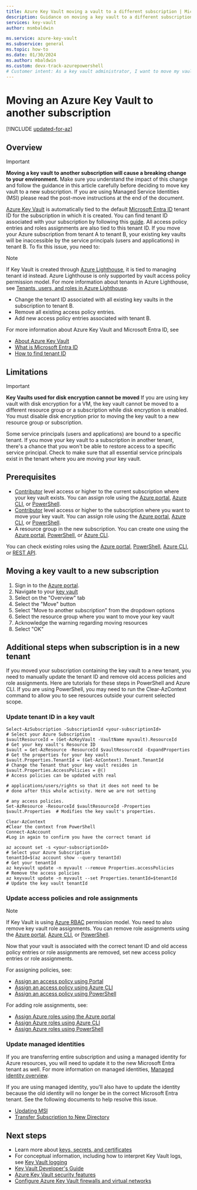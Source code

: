 ```yaml
---
title: Azure Key Vault moving a vault to a different subscription | Microsoft Docs
description: Guidance on moving a key vault to a different subscription.
services: key-vault
author: msmbaldwin

ms.service: azure-key-vault
ms.subservice: general
ms.topic: how-to
ms.date: 01/30/2024
ms.author: mbaldwin 
ms.custom: devx-track-azurepowershell
# Customer intent: As a key vault administrator, I want to move my vault to another subscription.
---
```


# Moving an Azure Key Vault to another subscription

[!INCLUDE [updated-for-az](~/reusable-content/ce-skilling/azure/includes/updated-for-az.md)]

## Overview

> [!IMPORTANT]
> **Moving a key vault to another subscription will cause a breaking change to your environment.**
> Make sure you understand the impact of this change and follow the guidance in this article carefully before deciding to move key vault to a new subscription.
> If you are using Managed Service Identities (MSI) please read the post-move instructions at the end of the document. 

[Azure Key Vault](overview.md) is automatically tied to the default [Microsoft Entra ID](/azure/active-directory/fundamentals/active-directory-whatis) tenant ID for the subscription in which it is created. You can find tenant ID associated with your subscription by following this [guide](/azure/active-directory-b2c/tenant-management-read-tenant-name). All access policy entries and roles assignments are also tied to this tenant ID.  If you move your Azure subscription from tenant A to tenant B, your existing key vaults will be inaccessible by the service principals (users and applications) in tenant B. To fix this issue, you need to:

> [!NOTE]
> If Key Vault is created through [Azure Lighthouse](/azure/lighthouse/overview), it is tied to managing tenant id instead. Azure Lighthouse is only supported by vault access policy permission model.
> For more information about tenants in Azure Lighthouse, see [Tenants, users, and roles in Azure Lighthouse](/azure/lighthouse/concepts/tenants-users-roles).

* Change the tenant ID associated with all existing key vaults in the subscription to tenant B.
* Remove all existing access policy entries.
* Add new access policy entries associated with tenant B.

For more information about Azure Key Vault and Microsoft Entra ID, see
- [About Azure Key Vault](overview.md)
- [What is Microsoft Entra ID](/azure/active-directory/fundamentals/active-directory-whatis)
- [How to find tenant ID](/azure/active-directory-b2c/tenant-management-read-tenant-name)

## Limitations

> [!IMPORTANT]
> **Key Vaults used for disk encryption cannot be moved**
> If you are using key vault with disk encryption for a VM, the key vault cannot be moved to a different resource group or a subscription while disk encryption is enabled. You must disable disk encryption prior to moving the key vault to a new resource group or subscription. 

Some service principals (users and applications) are bound to a specific tenant. If you move your key vault to a subscription in another tenant, there's a chance that you won't be able to restore access to a specific service principal. Check to make sure that all essential service principals exist in the tenant where you are moving your key vault.

## Prerequisites

* [Contributor](/azure/role-based-access-control/built-in-roles#contributor) level access or higher to the current subscription where your key vault exists. You can assign role using the [Azure portal](/azure/role-based-access-control/role-assignments-portal), [Azure CLI](/azure/role-based-access-control/role-assignments-cli), or [PowerShell](/azure/role-based-access-control/role-assignments-powershell).
* [Contributor](/azure/role-based-access-control/built-in-roles#contributor) level access or higher to the subscription where you want to move your key vault. You can assign role using the [Azure portal](/azure/role-based-access-control/role-assignments-portal), [Azure CLI](/azure/role-based-access-control/role-assignments-cli), or [PowerShell](/azure/role-based-access-control/role-assignments-powershell).
* A resource group in the new subscription. You can create one using the [Azure portal](/azure/azure-resource-manager/management/manage-resource-groups-portal), [PowerShell](/azure/azure-resource-manager/management/manage-resource-groups-powershell), or [Azure CLI](/azure/azure-resource-manager/management/manage-resource-groups-cli).

You can check existing roles using the [Azure portal](/azure/role-based-access-control/role-assignments-list-portal), [PowerShell](/azure/role-based-access-control/role-assignments-list-powershell), [Azure CLI](/azure/role-based-access-control/role-assignments-list-cli), or [REST API](/azure/role-based-access-control/role-assignments-list-rest).


## Moving a key vault to a new subscription

1. Sign in to the [Azure portal](https://portal.azure.com).
2. Navigate to your [key vault](overview.md)
3. Select on the "Overview" tab
4. Select the "Move" button
5. Select "Move to another subscription" from the dropdown options
6. Select the resource group where you want to move your key vault
7. Acknowledge the warning regarding moving resources
8. Select "OK"

## Additional steps when subscription is in a new tenant

If you moved your subscription containing the key vault to a new tenant, you need to manually update the tenant ID and remove old access policies and role assignments. Here are tutorials for these steps in PowerShell and Azure CLI. If you are using PowerShell, you may need to run the Clear-AzContext command to allow you to see resources outside your current selected scope. 

### Update tenant ID in a key vault

```azurepowershell
Select-AzSubscription -SubscriptionId <your-subscriptionId>                # Select your Azure Subscription
$vaultResourceId = (Get-AzKeyVault -VaultName myvault).ResourceId          # Get your key vault's Resource ID 
$vault = Get-AzResource -ResourceId $vaultResourceId -ExpandProperties     # Get the properties for your key vault
$vault.Properties.TenantId = (Get-AzContext).Tenant.TenantId               # Change the Tenant that your key vault resides in
$vault.Properties.AccessPolicies = @()                                     # Access policies can be updated with real
                                                                           # applications/users/rights so that it does not need to be                             # done after this whole activity. Here we are not setting 
                                                                           # any access policies. 
Set-AzResource -ResourceId $vaultResourceId -Properties $vault.Properties  # Modifies the key vault's properties.

Clear-AzContext                                                            #Clear the context from PowerShell
Connect-AzAccount                                                          #Log in again to confirm you have the correct tenant id
````

```azurecli
az account set -s <your-subscriptionId>                                    # Select your Azure Subscription
tenantId=$(az account show --query tenantId)                               # Get your tenantId
az keyvault update -n myvault --remove Properties.accessPolicies           # Remove the access policies
az keyvault update -n myvault --set Properties.tenantId=$tenantId          # Update the key vault tenantId
```
### Update access policies and role assignments

> [!NOTE]
> If Key Vault is using [Azure RBAC](/azure/role-based-access-control/overview) permission model. You need to also remove key vault role assignments. You can remove role assignments using the [Azure portal](/azure/role-based-access-control/role-assignments-portal), [Azure CLI](/azure/role-based-access-control/role-assignments-cli), or [PowerShell](/azure/role-based-access-control/role-assignments-powershell). 

Now that your vault is associated with the correct tenant ID and old access policy entries or role assignments are removed, set new access policy entries or role assignments.

For assigning policies, see:
- [Assign an access policy using Portal](assign-access-policy-portal.md)
- [Assign an access policy using Azure CLI](assign-access-policy-cli.md)
- [Assign an access policy using PowerShell](assign-access-policy-powershell.md)

For adding role assignments, see:
- [Assign Azure roles using the Azure portal](/azure/role-based-access-control/role-assignments-portal)
- [Assign Azure roles using Azure CLI](/azure/role-based-access-control/role-assignments-cli)
- [Assign Azure roles using PowerShell](/azure/role-based-access-control/role-assignments-powershell)


### Update managed identities

If you are transferring entire subscription and using a managed identity for Azure resources, you will need to update it to the new Microsoft Entra tenant as well. For more information on managed identities, [Managed identity overview](/azure/active-directory/managed-identities-azure-resources/overview).

If you are using managed identity, you'll also have to update the identity because the old identity will no longer be in the correct Microsoft Entra tenant. See the following documents to help resolve this issue. 

* [Updating MSI](/azure/active-directory/managed-identities-azure-resources/known-issues#transferring-a-subscription-between-azure-ad-directories)
* [Transfer Subscription to New Directory](/azure/role-based-access-control/transfer-subscription)

## Next steps

- Learn more about [keys, secrets, and certificates](about-keys-secrets-certificates.md)
- For conceptual information, including how to interpret Key Vault logs, see [Key Vault logging](logging.md)
- [Key Vault Developer's Guide](../general/developers-guide.md)
- [Azure Key Vault security features](security-features.md)
- [Configure Azure Key Vault firewalls and virtual networks](network-security.md)
